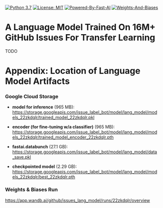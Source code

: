 [![Python 3.7](https://img.shields.io/badge/python-3.7-blue.svg)](https://www.python.org/downloads/release/python-370/) [![License: MIT](https://img.shields.io/badge/License-MIT-darkgreen.svg)](https://opensource.org/licenses/MIT)
[![Powered-By-Fast-AI](https://img.shields.io/badge/fastai%20v1.5.3%20%20-blueviolet.svg?logo=github)](https://github.com/fastai/fastai/tree/69231e6026b7fcbe5b67ab4eaa23d19be3ea0659)
[![Weights-And-Biases](https://img.shields.io/badge/Weights%20&%20Biases-black.svg?logo=google-analytics)](https://app.wandb.ai/github/issues_lang_model)

# A Language Model Trained On 16M+ GitHub Issues For Transfer Learning

TODO

# Appendix: Location of Language Model Artifacts

### Google Cloud Storage

- **model for inference** (965 MB): https://storage.googleapis.com/issue_label_bot/model/lang_model/models_22zkdqlr/trained_model_22zkdqlr.pkl


- **encoder (for fine-tuning w/a classifier)** (965 MB): 
https://storage.googleapis.com/issue_label_bot/model/lang_model/models_22zkdqlr/trained_model_encoder_22zkdqlr.pth


- **fastai.databunch** (27.1 GB):
https://storage.googleapis.com/issue_label_bot/model/lang_model/data_save.pkl


- **checkpointed model** (2.29 GB): 
https://storage.googleapis.com/issue_label_bot/model/lang_model/models_22zkdqlr/best_22zkdqlr.pth

### Weights & Biases Run

https://app.wandb.ai/github/issues_lang_model/runs/22zkdqlr/overview
